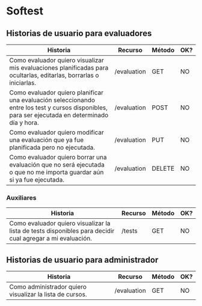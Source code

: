 # Softest

## Historias de usuario para evaluadores
| Historia | Recurso | Método|  OK? |
|-----------|-----------|-----------|-----------|
|Como evaluador quiero visualizar mis evaluaciones planificadas para ocultarlas, editarlas, borrarlas o iniciarlas. | /evaluation    | GET | NO |
|Como evaluador quiero planificar una evaluación seleccionando entre los test y cursos disponibles, para ser ejecutada en determinado día y hora. | /evaluation    | POST| NO |
|Como evaluador quiero modificar una evaluación que ya fue planificada pero no ejecutada. | /evaluation    | PUT| NO |
|Como evaluador quiero borrar una evaluación que no será ejecutada o que no me importa guardar aún si ya fue ejecutada. | /evaluation    | DELETE | NO |


### Auxiliares
| Historia | Recurso | Método|  OK? |
|-----------|-----------|-----------|-----------|
|Como evaluador quiero visualizar la lista de tests disponibles para decidir cual agregar a mi evaluación. | /tests    | GET | NO |


## Historias de usuario para administrador
| Historia | Recurso | Método|  OK? |
|-----------|-----------|-----------|-----------|
|Como administrador quiero visualizar la lista de cursos. | /evaluation    | GET | NO |